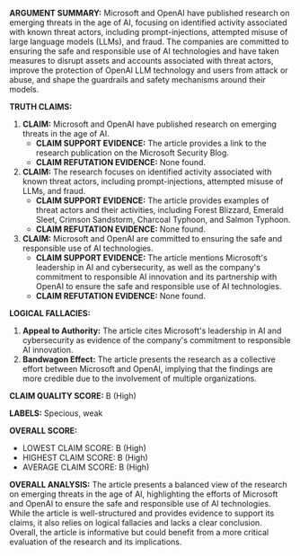 **ARGUMENT SUMMARY:**
Microsoft and OpenAI have published research on emerging threats in the age of AI, focusing on identified activity associated with known threat actors, including prompt-injections, attempted misuse of large language models (LLMs), and fraud. The companies are committed to ensuring the safe and responsible use of AI technologies and have taken measures to disrupt assets and accounts associated with threat actors, improve the protection of OpenAI LLM technology and users from attack or abuse, and shape the guardrails and safety mechanisms around their models.

**TRUTH CLAIMS:**

1. **CLAIM:** Microsoft and OpenAI have published research on emerging threats in the age of AI.
	* **CLAIM SUPPORT EVIDENCE:** The article provides a link to the research publication on the Microsoft Security Blog.
	* **CLAIM REFUTATION EVIDENCE:** None found.
2. **CLAIM:** The research focuses on identified activity associated with known threat actors, including prompt-injections, attempted misuse of LLMs, and fraud.
	* **CLAIM SUPPORT EVIDENCE:** The article provides examples of threat actors and their activities, including Forest Blizzard, Emerald Sleet, Crimson Sandstorm, Charcoal Typhoon, and Salmon Typhoon.
	* **CLAIM REFUTATION EVIDENCE:** None found.
3. **CLAIM:** Microsoft and OpenAI are committed to ensuring the safe and responsible use of AI technologies.
	* **CLAIM SUPPORT EVIDENCE:** The article mentions Microsoft's leadership in AI and cybersecurity, as well as the company's commitment to responsible AI innovation and its partnership with OpenAI to ensure the safe and responsible use of AI technologies.
	* **CLAIM REFUTATION EVIDENCE:** None found.

**LOGICAL FALLACIES:**

1. **Appeal to Authority:** The article cites Microsoft's leadership in AI and cybersecurity as evidence of the company's commitment to responsible AI innovation.
2. **Bandwagon Effect:** The article presents the research as a collective effort between Microsoft and OpenAI, implying that the findings are more credible due to the involvement of multiple organizations.

**CLAIM QUALITY SCORE:** B (High)

**LABELS:** Specious, weak

**OVERALL SCORE:**

* LOWEST CLAIM SCORE: B (High)
* HIGHEST CLAIM SCORE: B (High)
* AVERAGE CLAIM SCORE: B (High)

**OVERALL ANALYSIS:**
The article presents a balanced view of the research on emerging threats in the age of AI, highlighting the efforts of Microsoft and OpenAI to ensure the safe and responsible use of AI technologies. While the article is well-structured and provides evidence to support its claims, it also relies on logical fallacies and lacks a clear conclusion. Overall, the article is informative but could benefit from a more critical evaluation of the research and its implications.

